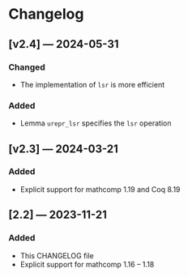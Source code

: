# Changelog

## [v2.4] — 2024-05-31

### Changed

  - The implementation of `lsr` is more efficient

### Added

  - Lemma `urepr_lsr` specifies the `lsr` operation

## [v2.3] — 2024-03-21

### Added

  - Explicit support for mathcomp 1.19 and Coq 8.19

## [2.2] — 2023-11-21

### Added

  - This CHANGELOG file
  - Explicit support for mathcomp 1.16 – 1.18
